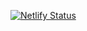 [![Netlify Status](https://api.netlify.com/api/v1/badges/c56ede34-7904-442b-82b8-d773112cddee/deploy-status)](https://app.netlify.com/sites/determined-meitner-aba186/deploys)